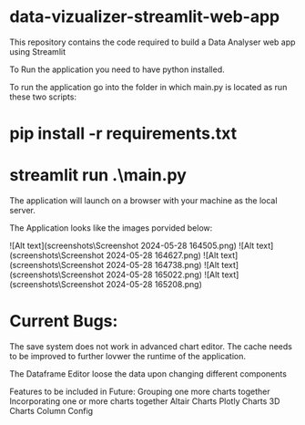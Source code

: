 # data-vizualizer-streamlit-web-app

This repository contains the code required to build a Data Analyser web app using Streamlit

To Run the application you need to have python installed.

To run the application go into the folder in which main.py is located as run these two scripts:

# pip install -r requirements.txt

# streamlit run .\main.py

The application will launch on a browser with your machine as the local server.

The Application looks like the images porvided below:

![Alt text](screenshots\Screenshot 2024-05-28 164505.png)
![Alt text](screenshots\Screenshot 2024-05-28 164627.png)
![Alt text](screenshots\Screenshot 2024-05-28 164738.png)
![Alt text](screenshots\Screenshot 2024-05-28 165022.png)
![Alt text](screenshots\Screenshot 2024-05-28 165208.png)

# Current Bugs:

The save system does not work in advanced chart editor.
The cache needs to be improved to further lovwer the runtime of the application.

The Dataframe Editor loose the data upon changing different components

Features to be included in Future:
Grouping one more charts together
Incorporating one or more charts together
Altair Charts
Plotly Charts
3D Charts
Column Config
